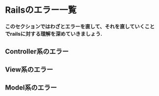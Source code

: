 # Railsのエラー一覧

### このセクションではわざとエラーを直して、それを直していくことでrailsに対する理解を深めていきましょう.

## Controller系のエラー

## View系のエラー

## Model系のエラー